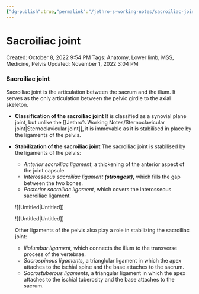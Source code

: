 ```yaml
---
{"dg-publish":true,"permalink":"/jethro-s-working-notes/sacroiliac-joint/","dgPassFrontmatter":true}
---
```



# Sacroiliac joint

Created: October 8, 2022 9:54 PM
Tags: Anatomy, Lower limb, MSS, Medicine, Pelvis
Updated: November 1, 2022 3:04 PM

### Sacroiliac joint
Sacroiliac joint is the articulation between the sacrum and the ilium. It serves as the only articulation between the pelvic girdle to the axial skeleton.

- **Classification of the sacroiliac joint**
    It is classified as a synovial plane joint, but unlike the [[Jethro’s Working Notes/Sternoclavicular joint\|Sternoclavicular joint]], it is immovable as it is stabilised in place by the ligaments of the pelvis.
- **Stabilization of the sacroiliac joint**
    The sacroiliac joint is stabilised by the ligaments of the pelvis:
    - *Anterior sacroiliac ligament*, a thickening of the anterior aspect of the joint capsule.
    - *Interosseous sacroiliac ligament **(strongest),*** which fills the gap between the two bones.
    - *Posterior sacroiliac ligament,* which covers the interosseous sacroiliac ligament.
    
    ![[Untitled\|Untitled]]
    
    ![[Untitled\|Untitled]]
    
    Other ligaments of the pelvis also play a role in stabilizing the sacroiliac joint:
    - *Iliolumbar ligament,* which connects the ilium to the transverse process of the vertebrae.
    - *Sacrospinous ligaments,* a trianglular ligament in which the apex attaches to the ischial spine and the base attaches to the sacrum.
    - *Sacrostuberous ligaments,* a triangular ligament in which the apex attaches to the ischial tuberosity and the base attaches to the sacrum.